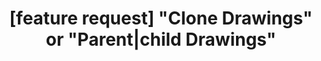 ---
title: '[feature request] "Clone Drawings" or "Parent|child Drawings"'
redirect_to:
  - 'https://discuss.pencil2d.org/t/feature-request-clone-drawings-or-parent-child-drawings/1047'
---